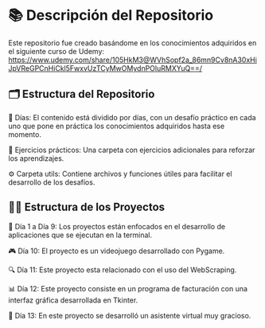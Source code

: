 # 📚 Descripción del Repositorio

Este repositorio fue creado basándome en los conocimientos adquiridos en el siguiente curso de Udemy: https://www.udemy.com/share/105HkM3@WVhSopf2a_86mn9Cv8nA30xHiJpVReGPCnHiCkl5FwxvUzTCyMwOMydnPOluRMXYuQ==/


## 🗂 Estructura del Repositorio

📅 Días: El contenido está dividido por días, con un desafío práctico en cada uno que pone en práctica los conocimientos adquiridos hasta ese momento.

📝 Ejercicios prácticos: Una carpeta con ejercicios adicionales para reforzar los aprendizajes.

⚙️ Carpeta utils: Contiene archivos y funciones útiles para facilitar el desarrollo de los desafíos.


## 👨‍💻 Estructura de los Proyectos

📆 Día 1 a Día 9: Los proyectos están enfocados en el desarrollo de aplicaciones que se ejecutan en la terminal.

🎮 Día 10: El proyecto es un videojuego desarrollado con Pygame.

🔍 Día 11: Este proyecto esta relacionado con el uso del WebScraping.

📊 Día 12: Este proyecto consiste en un programa de facturación con una interfaz gráfica desarrollada en Tkinter. 

🤖 Día 13: En este proyecto se desarrolló un asistente virtual muy gracioso. 

